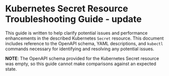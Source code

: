 # Kubernetes Secret Resource Troubleshooting Guide - update

This guide is written to help clarify potential issues and performance enhancements in the described Kubernetes `Secret` resource. This document includes reference to the OpenAPI schema, YAML descriptions, and `kubectl` commands necessary for identifying and resolving any potential issues.

**NOTE**: The OpenAPI schema provided for the Kubernetes Secret resource was empty, so this guide cannot make comparisons against an expected state.